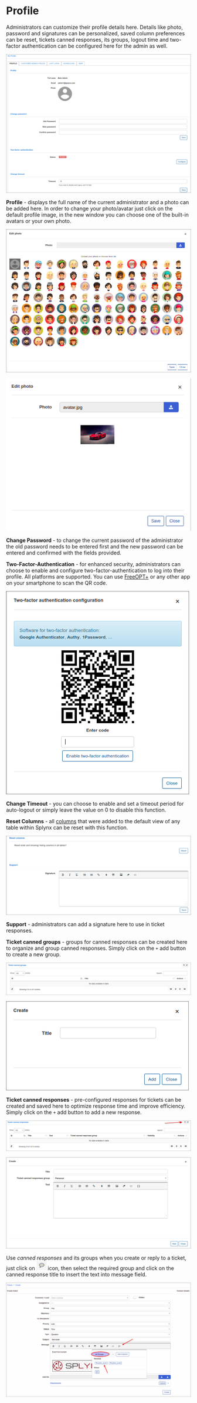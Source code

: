 Profile
=============

Administrators can customize their profile details here. Details like photo, password and signatures can be personalized, saved column preferences can be reset, tickets canned responses, its groups, logout time and two-factor authentication can be configured here for the admin as well.

![Profile](profile1.png)

**Profile** - displays the full name of the current administrator and a photo can be added here. In order to change your photo/avatar just click on the default profile image, in the new window you can choose one of the built-in avatars or your own photo.

![](img_000001.png)

![](img_000002.png)

**Change Password** - to change the current password of the administrator the old password needs to be entered first and the new password can be entered and confirmed with the fields provided.

**Two-Factor-Authentication** - for enhanced security, administrators can choose to enable and configure two-factor-authentication to log into their profile. All platforms are supported. You can use [FreeOPT+](https://github.com/helloworld1/FreeOTPPlus) or any other app on your smartphone to scan the QR code.

![Two factor](2factor.png)

**Change Timeout** - you can choose to enable and set a timeout period for auto-logout or simply leave the value on 0 to disable this function.

**Reset Columns** - all [columns](configuration/system/additional_fields/additional_fields.md) that were added to the default view of any table within Splynx can be reset with this function.

![Profile](profile2.png)

**Support** - administrators can add a signature here to use in ticket responses.

**Ticket canned groups** - groups for canned responses can be created here to organize and group canned responses. Simply click on the `+` add button to create a new group.

![Add canned groups](add_canned_groups.png)

![Add canned groups](add_canned_groups2.png)

**Ticket canned responses** - pre-configured responses for tickets can be created and saved here to optimize response time and improve efficiency. Simply click on the `+` add button to add a new response.

![Add canned response](add_canned_response.png)

![Add canned response](add_canned_response2.png)

Use *canned responses* and its groups when you create or reply to a ticket, just click on <icon class="image-icon">![can_resp](can_resp.png)</icon> icon, then select the required group and click on the canned response title to insert the text into message field.

![Add canned response](add_canned_response3.png)
